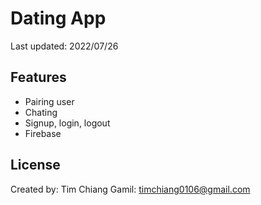 # Dating App

Last updated: 2022/07/26

## Features

- Pairing user
- Chating
- Signup, login, logout
- Firebase

## License

Created by: Tim Chiang
Gamil: timchiang0106@gmail.com


